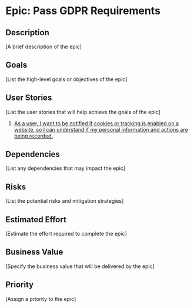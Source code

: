 # Epic: Pass GDPR Requirements

## Description
[A brief description of the epic]

## Goals
[List the high-level goals or objectives of the epic]

## User Stories
[List the user stories that will help achieve the goals of the epic]
1. [As a user, I want to be notified if cookies or tracking is enabled on a website, so I can understand if my personal information and actions are being recorded.](stories/story_gdpr.md)

## Dependencies
[List any dependencies that may impact the epic]

## Risks
[List the potential risks and mitigation strategies]

## Estimated Effort
[Estimate the effort required to complete the epic]

## Business Value
[Specify the business value that will be delivered by the epic]

## Priority
[Assign a priority to the epic]
